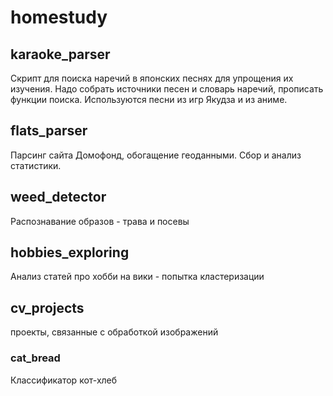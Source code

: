 # homestudy

## karaoke_parser
Скрипт для поиска наречий в японских песнях для упрощения их изучения. Надо собрать источники песен и словарь наречий, прописать функции поиска. Используются песни из игр Якудза и из аниме.

## flats_parser
Парсинг сайта Домофонд, обогащение геоданными. Сбор и анализ статистики.

## weed_detector
Распознавание образов - трава и посевы

## hobbies_exploring
Анализ статей про хобби на вики - попытка кластеризации

## cv_projects
проекты, связанные с обработкой изображений
### cat_bread
Классификатор кот-хлеб
